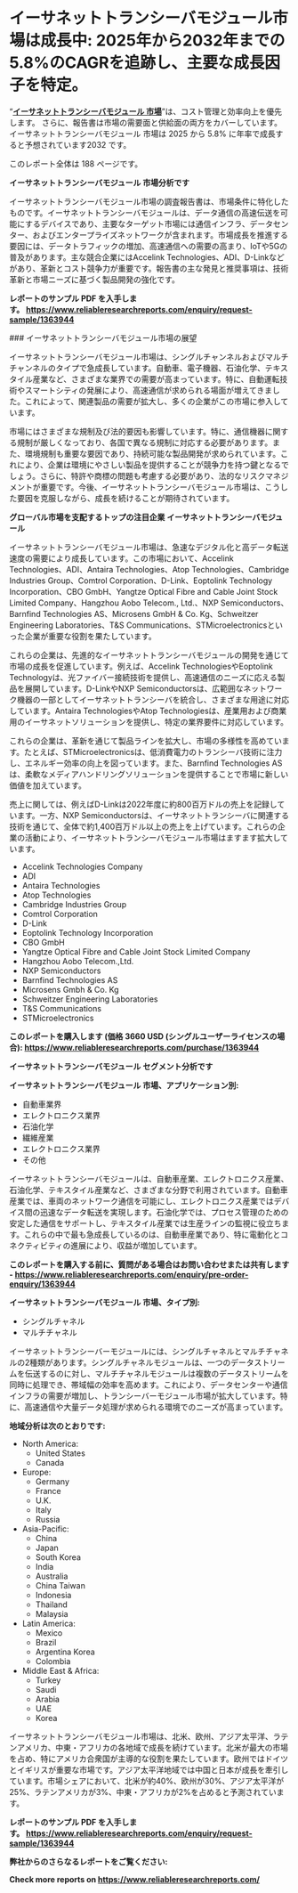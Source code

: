 <p><h1>イーサネットトランシーバモジュール市場は成長中: 2025年から2032年までの5.8%のCAGRを追跡し、主要な成長因子を特定。</h1></p><p>&ldquo;<strong><a href="https://www.reliableresearchreports.com/global-ethernet-transceiver-module-market-r1363944?utm_campaign=110&utm_medium=9&utm_source=Github&utm_content=ia&utm_term=03032025&utm_id=ethernet-transceiver-module">イーサネットトランシーバモジュール 市場</a></strong>&rdquo;は、コスト管理と効率向上を優先します。 さらに、報告書は市場の需要面と供給面の両方をカバーしています。 イーサネットトランシーバモジュール 市場は 2025 から 5.8% に年率で成長すると予想されています2032 です。</p>
<p>このレポート全体は 188 ページです。</p>
<p><strong>イーサネットトランシーバモジュール 市場分析です</strong></p>
<p><p>イーサネットトランシーバモジュール市場の調査報告書は、市場条件に特化したものです。イーサネットトランシーバモジュールは、データ通信の高速伝送を可能にするデバイスであり、主要なターゲット市場には通信インフラ、データセンター、およびエンタープライズネットワークが含まれます。市場成長を推進する要因には、データトラフィックの増加、高速通信への需要の高まり、IoTや5Gの普及があります。主な競合企業にはAccelink Technologies、ADI、D-Linkなどがあり、革新とコスト競争力が重要です。報告書の主な発見と推奨事項は、技術革新と市場ニーズに基づく製品開発の強化です。</p></p>
<p><strong>レポートのサンプル PDF を入手します。&nbsp;<a href="https://www.reliableresearchreports.com/enquiry/request-sample/1363944?utm_campaign=110&utm_medium=9&utm_source=Github&utm_content=ia&utm_term=03032025&utm_id=ethernet-transceiver-module">https://www.reliableresearchreports.com/enquiry/request-sample/1363944</a></strong></p>
<p><p>### イーサネットトランシーバモジュール市場の展望</p><p>イーサネットトランシーバモジュール市場は、シングルチャンネルおよびマルチチャンネルのタイプで急成長しています。自動車、電子機器、石油化学、テキスタイル産業など、さまざまな業界での需要が高まっています。特に、自動運転技術やスマートシティの発展により、高速通信が求められる場面が増えてきました。これによって、関連製品の需要が拡大し、多くの企業がこの市場に参入しています。</p><p>市場にはさまざまな規制及び法的要因も影響しています。特に、通信機器に関する規制が厳しくなっており、各国で異なる規制に対応する必要があります。また、環境規制も重要な要因であり、持続可能な製品開発が求められています。これにより、企業は環境にやさしい製品を提供することが競争力を持つ鍵となるでしょう。さらに、特許や商標の問題も考慮する必要があり、法的なリスクマネジメントが重要です。今後、イーサネットトランシーバモジュール市場は、こうした要因を克服しながら、成長を続けることが期待されています。</p></p>
<p><strong>グローバル市場を支配するトップの注目企業 イーサネットトランシーバモジュール</strong></p>
<p><p>イーサネットトランシーバモジュール市場は、急速なデジタル化と高データ転送速度の需要により成長しています。この市場において、Accelink Technologies、ADI、Antaira Technologies、Atop Technologies、Cambridge Industries Group、Comtrol Corporation、D-Link、Eoptolink Technology Incorporation、CBO GmbH、Yangtze Optical Fibre and Cable Joint Stock Limited Company、Hangzhou Aobo Telecom., Ltd.、NXP Semiconductors、Barnfind Technologies AS、Microsens GmbH & Co. Kg、Schweitzer Engineering Laboratories、T&S Communications、STMicroelectronicsといった企業が重要な役割を果たしています。</p><p>これらの企業は、先進的なイーサネットトランシーバモジュールの開発を通じて市場の成長を促進しています。例えば、Accelink TechnologiesやEoptolink Technologyは、光ファイバー接続技術を提供し、高速通信のニーズに応える製品を展開しています。D-LinkやNXP Semiconductorsは、広範囲なネットワーク機器の一部としてイーサネットトランシーバを統合し、さまざまな用途に対応しています。Antaira TechnologiesやAtop Technologiesは、産業用および商業用のイーサネットソリューションを提供し、特定の業界要件に対応しています。</p><p>これらの企業は、革新を通じて製品ラインを拡大し、市場の多様性を高めています。たとえば、STMicroelectronicsは、低消費電力のトランシーバ技術に注力し、エネルギー効率の向上を図っています。また、Barnfind Technologies ASは、柔軟なメディアハンドリングソリューションを提供することで市場に新しい価値を加えています。</p><p>売上に関しては、例えばD-Linkは2022年度に約800百万ドルの売上を記録しています。一方、NXP Semiconductorsは、イーサネットトランシーバに関連する技術を通じて、全体で約1,400百万ドル以上の売上を上げています。これらの企業の活動により、イーサネットトランシーバモジュール市場はますます拡大しています。</p></p>
<p><ul><li>Accelink Technologies Company</li><li>ADI</li><li>Antaira Technologies</li><li>Atop Technologies</li><li>Cambridge Industries Group</li><li>Comtrol Corporation</li><li>D-Link</li><li>Eoptolink Technology Incorporation</li><li>CBO GmbH</li><li>Yangtze Optical Fibre and Cable Joint Stock Limited Company</li><li>Hangzhou Aobo Telecom.,Ltd.</li><li>NXP Semiconductors</li><li>Barnfind Technologies AS</li><li>Microsens Gmbh & Co. Kg</li><li>Schweitzer Engineering Laboratories</li><li>T&S Communications</li><li>STMicroelectronics</li></ul></p>
<p><strong>このレポートを購入します (価格 3660 USD (シングルユーザーライセンスの場合):&nbsp;<a href="https://www.reliableresearchreports.com/purchase/1363944?utm_campaign=110&utm_medium=9&utm_source=Github&utm_content=ia&utm_term=03032025&utm_id=ethernet-transceiver-module">https://www.reliableresearchreports.com/purchase/1363944</a></strong></p>
<p><strong>イーサネットトランシーバモジュール セグメント分析です</strong></p>
<p><strong>イーサネットトランシーバモジュール 市場、アプリケーション別:</strong></p>
<p><ul><li>自動車業界</li><li>エレクトロニクス業界</li><li>石油化学</li><li>繊維産業</li><li>エレクトロニクス業界</li><li>その他</li></ul></p>
<p><p>イーサネットトランシーバモジュールは、自動車産業、エレクトロニクス産業、石油化学、テキスタイル産業など、さまざまな分野で利用されています。自動車産業では、車両のネットワーク通信を可能にし、エレクトロニクス産業ではデバイス間の迅速なデータ転送を実現します。石油化学では、プロセス管理のための安定した通信をサポートし、テキスタイル産業では生産ラインの監視に役立ちます。これらの中で最も急成長しているのは、自動車産業であり、特に電動化とコネクティビティの進展により、収益が増加しています。</p></p>
<p><strong>このレポートを購入する前に、質問がある場合はお問い合わせまたは共有します - <a href="https://www.reliableresearchreports.com/enquiry/pre-order-enquiry/1363944?utm_campaign=110&utm_medium=9&utm_source=Github&utm_content=ia&utm_term=03032025&utm_id=ethernet-transceiver-module">https://www.reliableresearchreports.com/enquiry/pre-order-enquiry/1363944</a></strong></p>
<p><strong>イーサネットトランシーバモジュール 市場、タイプ別:</strong></p>
<p><ul><li>シングルチャネル</li><li>マルチチャネル</li></ul></p>
<p><p>イーサネットトランシーバーモジュールには、シングルチャネルとマルチチャネルの2種類があります。シングルチャネルモジュールは、一つのデータストリームを伝送するのに対し、マルチチャネルモジュールは複数のデータストリームを同時に処理でき、帯域幅の効率を高めます。これにより、データセンターや通信インフラの需要が増加し、トランシーバーモジュール市場が拡大しています。特に、高速通信や大量データ処理が求められる環境でのニーズが高まっています。</p></p>
<p><strong>地域分析は次のとおりです:</strong></p>
<p><ul>
    <li>
        North America:
        <ul>
            <li>United States</li>
            <li>Canada</li>
        </ul>
    </li>
    <li>
        Europe:
        <ul>
            <li>Germany</li>
            <li>France</li>
            <li>U.K.</li>
            <li>Italy</li>
            <li>Russia</li>
        </ul>
    </li>
    <li>
        Asia-Pacific:
        <ul>
            <li>China</li>
            <li>Japan</li>
            <li>South Korea</li>
            <li>India</li>
            <li>Australia</li>
            <li>China Taiwan</li>
            <li>Indonesia</li>
            <li>Thailand</li>
            <li>Malaysia</li>
        </ul>
    </li>
    <li>
        Latin America:
        <ul>
            <li>Mexico</li>
            <li>Brazil</li>
            <li>Argentina Korea</li>
            <li>Colombia</li>
        </ul>
    </li>
    <li>
        Middle East & Africa:
        <ul>
            <li>Turkey</li>
            <li>Saudi</li>
            <li>Arabia</li>
            <li>UAE</li>
            <li>Korea</li>
        </ul>
    </li>
    </ul></p>
<p><p>イーサネットトランシーバモジュール市場は、北米、欧州、アジア太平洋、ラテンアメリカ、中東・アフリカの各地域で成長を続けています。北米が最大の市場を占め、特にアメリカ合衆国が主導的な役割を果たしています。欧州ではドイツとイギリスが重要な市場です。アジア太平洋地域では中国と日本が成長を牽引しています。市場シェアにおいて、北米が約40%、欧州が30%、アジア太平洋が25%、ラテンアメリカが3%、中東・アフリカが2%を占めると予測されています。</p></p>
<p><strong>レポートのサンプル PDF を入手します。&nbsp;<a href="https://www.reliableresearchreports.com/enquiry/request-sample/1363944?utm_campaign=110&utm_medium=9&utm_source=Github&utm_content=ia&utm_term=03032025&utm_id=ethernet-transceiver-module">https://www.reliableresearchreports.com/enquiry/request-sample/1363944</a></strong></p>
<p><strong></strong></p>
<p><strong></strong></p>
<p><strong></strong></p>
<p><strong></strong></p>
<p><strong>弊社からのさらなるレポートをご覧ください:</strong></p>
<p><strong>Check more reports on <a href="https://www.reliableresearchreports.com/?utm_campaign=110&utm_medium=9&utm_source=Github&utm_content=ia&utm_term=03032025&utm_id=ethernet-transceiver-module">https://www.reliableresearchreports.com/</a></strong></p>